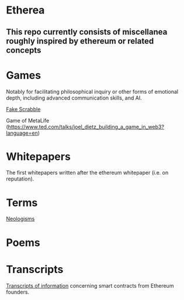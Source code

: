 Etherea
====================


This repo currently consists of miscellanea roughly inspired by ethereum or related concepts
---------------------

#  Games 

Notably for facilitating philosophical inquiry or other forms of emotional depth, including advanced communication skills, and AI.

[Fake Scrabble](fake_scrabble.md) 

Game of MetaLife (https://www.ted.com/talks/joel_dietz_building_a_game_in_web3?language=en)

# Whitepapers  

The first whitepapers written after the ethereum whitepaper (i.e. on reputation). 

# Terms 

[Neologisms](my_terms.md) 

# Poems 


# Transcripts

[Transcripts of information](Vitalik_contract_info_sv_meetup_02-13-14.md) concerning smart contracts from Ethereum founders. 
